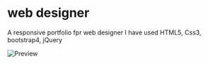 # web designer
A responsive portfolio fpr web designer
I have used HTML5, Css3, bootstrap4, jQuery

![Preview](https://user-images.githubusercontent.com/54869237/71773695-34f91780-2f6a-11ea-9f49-695bc9bc4cf0.jpg)
